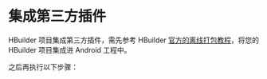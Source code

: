



# 集成第三方插件

HBuilder 项目集成第三方插件，需先参考 HBuilder [官方的离线打包教程](http://ask.dcloud.net.cn/article/13232)，将您的 HBuilder 项目集成进 Android 工程中。

之后再执行以下步骤：